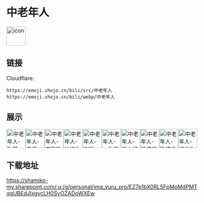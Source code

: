 # 中老年人
<img src="https://emoji.shojo.cn/bili/src/中老年人/icon.png" width="50" height="50" alt="icon">

## 链接
Cloudflare:
```
https://emoji.shojo.cn/bili/src/中老年人
https://emoji.shojo.cn/bili/webp/中老年人
```
## 展示
<img src="https://emoji.shojo.cn/bili/src/中老年人/中老年人-称赞.png" width="50" height="50" alt="中老年人-称赞"><img src="https://emoji.shojo.cn/bili/src/中老年人/中老年人-干杯.png" width="50" height="50" alt="中老年人-干杯"><img src="https://emoji.shojo.cn/bili/src/中老年人/中老年人-宁静致远.png" width="50" height="50" alt="中老年人-宁静致远"><img src="https://emoji.shojo.cn/bili/src/中老年人/中老年人-认识你真好.png" width="50" height="50" alt="中老年人-认识你真好"><img src="https://emoji.shojo.cn/bili/src/中老年人/中老年人-谢谢.png" width="50" height="50" alt="中老年人-谢谢"><img src="https://emoji.shojo.cn/bili/src/中老年人/中老年人-一生平安.png" width="50" height="50" alt="中老年人-一生平安"><img src="https://emoji.shojo.cn/bili/src/中老年人/中老年人-早上好.png" width="50" height="50" alt="中老年人-早上好"><img src="https://emoji.shojo.cn/bili/src/中老年人/中老年人-珍惜朋友.png" width="50" height="50" alt="中老年人-珍惜朋友"><img src="https://emoji.shojo.cn/bili/src/中老年人/中老年人-珍惜缘分.png" width="50" height="50" alt="中老年人-珍惜缘分"><img src="https://emoji.shojo.cn/bili/src/中老年人/中老年人-祝福你.png" width="50" height="50" alt="中老年人-祝福你">

## 下载地址

https://shamiko-my.sharepoint.com/:u:/g/personal/img_yuru_pro/EZ7p1bX0RL5FpMpMdPMTqgUBEdJIxgycLH0SyOZADoWXEw
